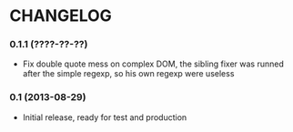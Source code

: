 CHANGELOG
=========

### 0.1.1 (????-??-??) ###

* Fix double quote mess on complex DOM, the sibling fixer was runned after the simple regexp,
so his own regexp were useless

### 0.1 (2013-08-29) ###

* Initial release, ready for test and production

